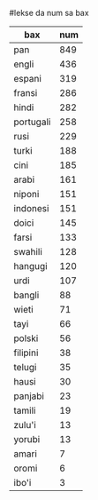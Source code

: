 #lekse da num sa bax

| bax | num |
|-----|-----|
| pan | 849 |
| engli | 436 |
| espani | 319 |
| fransi | 286 |
| hindi | 282 |
| portugali | 258 |
| rusi | 229 |
| turki | 188 |
| cini | 185 |
| arabi | 161 |
| niponi | 151 |
| indonesi | 151 |
| doici | 145 |
| farsi | 133 |
| swahili | 128 |
| hangugi | 120 |
| urdi | 107 |
| bangli | 88 |
| wieti | 71 |
| tayi | 66 |
| polski | 56 |
| filipini | 38 |
| telugi | 35 |
| hausi | 30 |
| panjabi | 23 |
| tamili | 19 |
| zulu'i | 13 |
| yorubi | 13 |
| amari | 7 |
| oromi | 6 |
| ibo'i | 3 |
